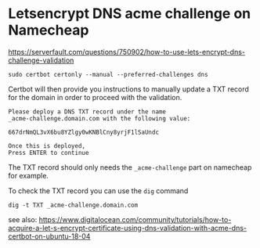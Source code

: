 # Letsencrypt DNS acme challenge on Namecheap

https://serverfault.com/questions/750902/how-to-use-lets-encrypt-dns-challenge-validation

```
sudo certbot certonly --manual --preferred-challenges dns
```

Certbot will then provide you instructions to manually update a TXT record for the domain in order to proceed with the validation.

```
Please deploy a DNS TXT record under the name
_acme-challenge.domain.com with the following value:

667drNmQL3vX6bu8YZlgy0wKNBlCny8yrjF1lSaUndc

Once this is deployed,
Press ENTER to continue
```

The TXT record should only needs the `_acme-challenge` part on namecheap for example.

To check the TXT record you can use the `dig` command

```
dig -t TXT _acme-challenge.domain.com
```

see also:
https://www.digitalocean.com/community/tutorials/how-to-acquire-a-let-s-encrypt-certificate-using-dns-validation-with-acme-dns-certbot-on-ubuntu-18-04
